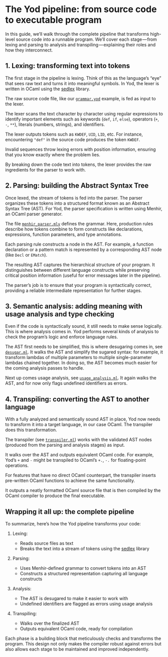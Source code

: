 <!--
SPDX-FileCopyrightText: 2025 Milesime <213074881+milesime@users.noreply.github.com>

SPDX-License-Identifier: CC-BY-SA-4.0
-->

# The Yod pipeline: from source code to executable program

In this guide, we’ll walk through the complete pipeline that transforms high-level source code into a runnable program. We’ll cover each stage — from lexing and parsing to analysis and transpiling — explaining their roles and how they interconnect.

## 1. Lexing: transforming text into tokens

The first stage in the pipeline is lexing. Think of this as the language’s “eye” that sees raw text and turns it into meaningful symbols. In Yod, the lexer is written in OCaml using the [sedlex](https://github.com/ocaml-community/sedlex) library.

The raw source code file, like our [`grammar.yod`](https://github.com/yodlang/yod/blob/main/examples/grammar.yod) example, is fed as input to the lexer.

The lexer scans the text character by character using regular expressions to identify important elements such as keywords (`def`, `if`, `else`), operators (`+`, `-`, `**`), literals (numbers, strings), and identifiers.

The lexer outputs tokens such as `KWDEF`, `UID`, `LID`, etc. For instance, encountering `"def"` in the source code produces the token `KWDEF`.

Invalid sequences throw lexing errors with position information, ensuring that you know exactly where the problem lies.

By breaking down the code text into tokens, the lexer provides the raw ingredients for the parser to work with.

## 2. Parsing: building the Abstract Syntax Tree

Once lexed, the stream of tokens is fed into the parser. The parser organizes these tokens into a structured format known as an Abstract Syntax Tree (AST). For Yod, the parser specification is written using Menhir, an OCaml parser generator.

The file [`menhir_parser.mly`](https://github.com/yodlang/yod/blob/main/lib/menhir_parser.mly) defines the grammar. Here, production rules describe how tokens combine to form constructs like declarations, expressions, function parameters, and type annotations.

Each parsing rule constructs a node in the AST. For example, a function declaration or a pattern match is represented by a corresponding AST node (like `Decl` or `EMatch`).

The resulting AST captures the hierarchical structure of your program. It distinguishes between different language constructs while preserving critical position information (useful for error messages later in the pipeline).

The parser’s job is to ensure that your program is syntactically correct, providing a reliable intermediate representation for further stages.

## 3. Semantic analysis: adding meaning with usage analysis and type checking

Even if the code is syntactically sound, it still needs to make sense logically. This is where analysis comes in. Yod performs several kinds of analysis to check the program’s logic and enforce language rules.

The AST first needs to be simplified, this is where desugaring comes in, see [`desugar.ml`](https://github.com/yodlang/yod/blob/main/lib/desugar.ml). It walks the AST and simplify the sugared syntax: for example, it transform lambdas of multiple parameters to multiple single-parameter lambdas chained together. In doing so, the AST becomes much easier for the coming analysis passes to handle.

Next up comes usage analysis, see [`usage_analysis.ml`](https://github.com/yodlang/yod/blob/main/lib/usage_analysis.ml). It again walks the AST, and for now only flags undefined identifiers as errors.

## 4. Transpiling: converting the AST to another language

With a fully analyzed and semantically sound AST in place, Yod now needs to transform it into a target language, in our case OCaml. The transpiler does this transformation.

The transpiler (see [`transpiler.ml`](https://github.com/yodlang/yod/blob/main/bin/transpiler.ml)) works with the validated AST nodes (produced from the parsing and analysis stages) as input.

It walks over the AST and outputs equivalent OCaml code. For example, Yod’s `+` and `-` might be transpiled to OCaml’s `+.`, `-.` for floating-point operations.

For features that have no direct OCaml counterpart, the transpiler inserts pre-written OCaml functions to achieve the same functionality.

It outputs a neatly formatted OCaml source file that is then compiled by the OCaml compiler to produce the final executable.

## Wrapping it all up: the complete pipeline

To summarize, here’s how the Yod pipeline transforms your code:

1. Lexing:

   - Reads source files as text
   - Breaks the text into a stream of tokens using the [sedlex](https://github.com/ocaml-community/sedlex) library

2. Parsing:

   - Uses Menhir-defined grammar to convert tokens into an AST
   - Constructs a structured representation capturing all language constructs

3. Analysis:

   - The AST is desugared to make it easier to work with
   - Undefined identifiers are flagged as errors using usage analysis

4. Transpiling:

   - Walks over the finalized AST
   - Outputs equivalent OCaml code, ready for compilation

Each phase is a building block that meticulously checks and transforms the program. This design not only makes the compiler robust against errors but also allows each stage to be maintained and improved independently.
